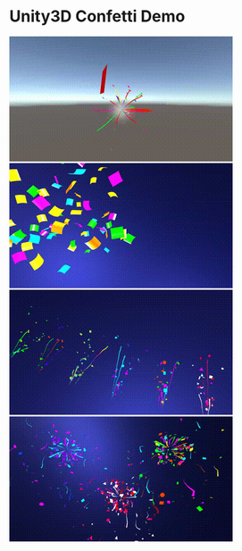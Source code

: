 # Unity3D Confetti Demo 

![demo](Demos/confetti1.gif)
![demo](Demos/confetti2.gif)
![demo](Demos/confetti3.gif)
![demo](Demos/confetti4.gif)
